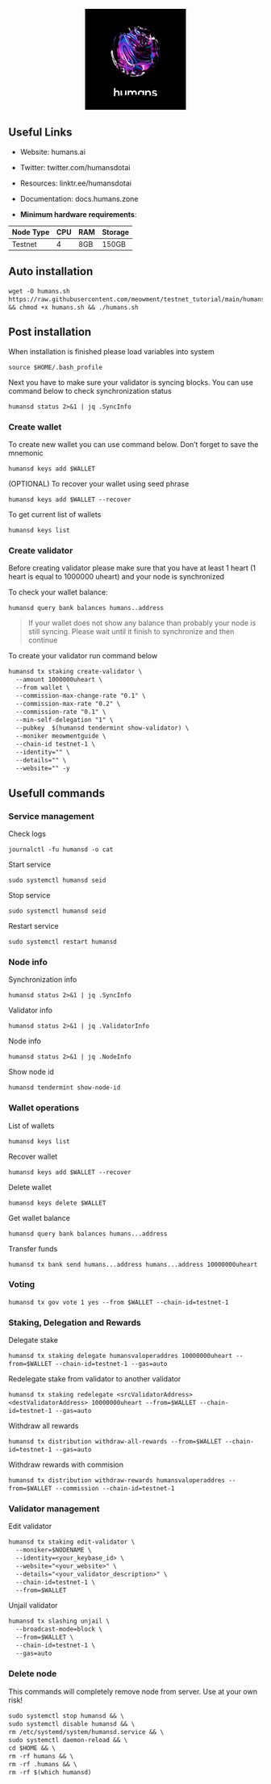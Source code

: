 <p align="center">
  <img height="200" height="auto" src="https://raw.githubusercontent.com/meowment/meowment/main/Logo/humans.jpg">
</p>

## Useful Links
- Website: humans.ai
- Twitter: twitter.com/humansdotai
- Resources: linktr.ee/humansdotai
- Documentation: docs.humans.zone

- **Minimum hardware requirements**:

| Node Type |CPU | RAM  | Storage  | 
|-----------|----|------|----------|
| Testnet   |   4|  8GB | 150GB    |

## Auto installation
```
wget -O humans.sh https://raw.githubusercontent.com/meowment/testnet_tutorial/main/humansai/humans.sh && chmod +x humans.sh && ./humans.sh
```

## Post installation

When installation is finished please load variables into system
```
source $HOME/.bash_profile
```

Next you have to make sure your validator is syncing blocks. You can use command below to check synchronization status
```
humansd status 2>&1 | jq .SyncInfo
```
### Create wallet
To create new wallet you can use command below. Don’t forget to save the mnemonic
```
humansd keys add $WALLET
```

(OPTIONAL) To recover your wallet using seed phrase
```
humansd keys add $WALLET --recover
```

To get current list of wallets
```
humansd keys list
```

### Create validator
Before creating validator please make sure that you have at least 1 heart (1 heart is equal to 1000000 uheart) and your node is synchronized

To check your wallet balance:
```
humansd query bank balances humans..address
```
> If your wallet does not show any balance than probably your node is still syncing. Please wait until it finish to synchronize and then continue 

To create your validator run command below
```
humansd tx staking create-validator \
  --amount 1000000uheart \
  --from wallet \
  --commission-max-change-rate "0.1" \
  --commission-max-rate "0.2" \
  --commission-rate "0.1" \
  --min-self-delegation "1" \
  --pubkey  $(humansd tendermint show-validator) \
  --moniker meowmentguide \
  --chain-id testnet-1 \
  --identity="" \
  --details="" \
  --website="" -y
```

## Usefull commands
### Service management
Check logs
```
journalctl -fu humansd -o cat
```

Start service
```
sudo systemctl humansd seid
```

Stop service
```
sudo systemctl humansd seid
```

Restart service
```
sudo systemctl restart humansd
```

### Node info
Synchronization info
```
humansd status 2>&1 | jq .SyncInfo
```

Validator info
```
humansd status 2>&1 | jq .ValidatorInfo
```

Node info
```
humansd status 2>&1 | jq .NodeInfo
```

Show node id
```
humansd tendermint show-node-id
```

### Wallet operations
List of wallets
```
humansd keys list
```

Recover wallet
```
humansd keys add $WALLET --recover
```

Delete wallet
```
humansd keys delete $WALLET
```

Get wallet balance
```
humansd query bank balances humans...address
```

Transfer funds
```
humansd tx bank send humans...address humans...address 10000000uheart
```

### Voting
```
humansd tx gov vote 1 yes --from $WALLET --chain-id=testnet-1
```

### Staking, Delegation and Rewards
Delegate stake
```
humansd tx staking delegate humansvaloperaddres 10000000uheart --from=$WALLET --chain-id=testnet-1 --gas=auto
```

Redelegate stake from validator to another validator
```
humansd tx staking redelegate <srcValidatorAddress> <destValidatorAddress> 10000000uheart --from=$WALLET --chain-id=testnet-1 --gas=auto
```

Withdraw all rewards
```
humansd tx distribution withdraw-all-rewards --from=$WALLET --chain-id=testnet-1 --gas=auto
```

Withdraw rewards with commision
```
humansd tx distribution withdraw-rewards humansvaloperaddres --from=$WALLET --commission --chain-id=testnet-1
```

### Validator management
Edit validator
```
humansd tx staking edit-validator \
  --moniker=$NODENAME \
  --identity=<your_keybase_id> \
  --website="<your_website>" \
  --details="<your_validator_description>" \
  --chain-id=testnet-1 \
  --from=$WALLET
```

Unjail validator
```
humansd tx slashing unjail \
  --broadcast-mode=block \
  --from=$WALLET \
  --chain-id=testnet-1 \
  --gas=auto
```

### Delete node
This commands will completely remove node from server. Use at your own risk!
```
sudo systemctl stop humansd && \
sudo systemctl disable humansd && \
rm /etc/systemd/system/humansd.service && \
sudo systemctl daemon-reload && \
cd $HOME && \
rm -rf humans && \
rm -rf .humans && \
rm -rf $(which humansd)
```
